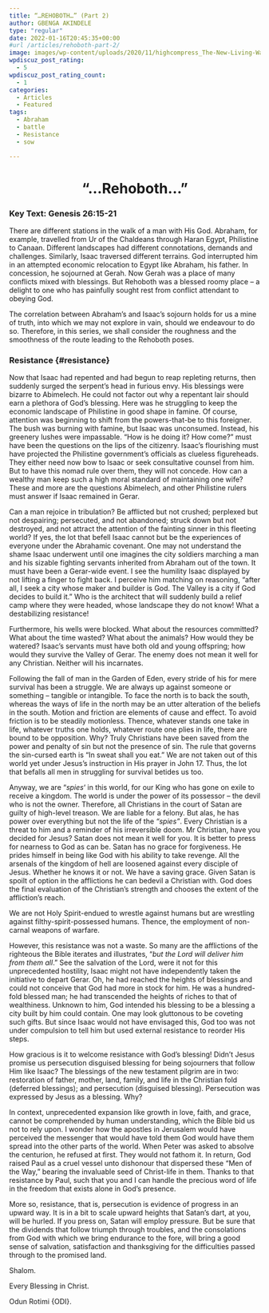 ```yaml
---
title: “…REHOBOTH…” (Part 2)
author: GBENGA AKINDELE
type: "regular"
date: 2022-01-16T20:45:35+00:00
#url /articles/rehoboth-part-2/
image: images/wp-content/uploads/2020/11/highcompress_The-New-Living-Way-Community-Website-Blog-Image-Template-500-x-500-28.jpg
wpdiscuz_post_rating:
  - 5
wpdiscuz_post_rating_count:
  - 1
categories:
  - Articles
  - Featured
tags:
  - Abraham
  - battle
  - Resistance
  - sow

---
```

<h1 id="rehoboth" style="text-align: center;">
  <strong>&#8220;&#8230;Rehoboth&#8230;&#8221;</strong>
</h1>

### **Key Text**: **Genesis 26:15-21**

There are different stations in the walk of a man with His God. Abraham, for example, travelled from Ur of the Chaldeans through Haran Egypt, Philistine to Canaan. Different landscapes had different connotations, demands and challenges. Similarly, Isaac traversed different terrains. God interrupted him in an attempted economic relocation to Egypt like Abraham, his father. In concession, he sojourned at Gerah. Now Gerah was a place of many conflicts mixed with blessings. But Rehoboth was a blessed roomy place – a delight to one who has painfully sought rest from conflict attendant to obeying God.

The correlation between Abraham’s and Isaac’s sojourn holds for us a mine of truth, into which we may not explore in vain, should we endeavour to do so. Therefore, in this series, we shall consider the roughness and the smoothness of the route leading to the Rehoboth poses.

### Resistance {#resistance}

Now that Isaac had repented and had begun to reap repleting returns, then suddenly surged the serpent’s head in furious envy. His blessings were bizarre to Abimelech. He could not factor out why a repentant lair should earn a plethora of God’s blessing. Here was he struggling to keep the economic landscape of Philistine in good shape in famine. Of course, attention was beginning to shift from the powers-that-be to this foreigner. The bush was burning with famine, but Isaac was unconsumed. Instead, his greenery lushes were impassable. “How is he doing it? How come?” must have been the questions on the lips of the citizenry. Isaac’s flourishing must have projected the Philistine government’s officials as clueless figureheads. They either need now bow to Isaac or seek consultative counsel from him. But to have this nomad rule over them, they will not concede. How can a wealthy man keep such a high moral standard of maintaining one wife? These and more are the questions Abimelech, and other Philistine rulers must answer if Isaac remained in Gerar.

Can a man rejoice in tribulation? Be afflicted but not crushed; perplexed but not despairing; persecuted, and not abandoned; struck down but not destroyed, and not attract the attention of the fainting sinner in this fleeting world? If yes, the lot that befell Isaac cannot but be the experiences of everyone under the Abrahamic covenant. One may not understand the shame Isaac underwent until one imagines the city soldiers marching a man and his sizable fighting servants inherited from Abraham out of the town. It must have been a Gerar-wide event. I see the humility Isaac displayed by not lifting a finger to fight back. I perceive him matching on reasoning, “after all, I seek a city whose maker and builder is God. The Valley is a city if God decides to build it.” Who is the architect that will suddenly build a relief camp where they were headed, whose landscape they do not know! What a destabilizing resistance!

Furthermore, his wells were blocked. What about the resources committed? What about the time wasted? What about the animals? How would they be watered? Isaac’s servants must have both old and young offspring; how would they survive the Valley of Gerar. The enemy does not mean it well for any Christian. Neither will his incarnates.

Following the fall of man in the Garden of Eden, every stride of his for mere survival has been a struggle. We are always up against someone or something – tangible or intangible. To face the north is to back the south, whereas the ways of life in the north may be an utter alteration of the beliefs in the south. Motion and friction are elements of cause and effect. To avoid friction is to be steadily motionless. Thence, whatever stands one take in life, whatever truths one holds, whatever route one plies in life, there are bound to be opposition. Why? Truly Christians have been saved from the power and penalty of sin but not the presence of sin. The rule that governs the sin-cursed earth is “In sweat shall you eat.” We are not taken out of this world yet under Jesus’s instruction in His prayer in <a class="NETBibleTagged">John 17</a>. Thus, the lot that befalls all men in struggling for survival betides us too.

Anyway, we are &#8220;_spies_&#8216; in this world, for our King who has gone on exile to receive a kingdom. The world is under the power of its possessor – the devil who is not the owner. Therefore, all Christians in the court of Satan are guilty of high-level treason. We are liable for a felony. But alas, he has power over everything but not the life of the _&#8220;spies&#8221;_. Every Christian is a threat to him and a reminder of his irreversible doom. Mr Christian, have you decided for Jesus? Satan does not mean it well for you. It is better to press for nearness to God as can be. Satan has no grace for forgiveness. He prides himself in being like God with his ability to take revenge. All the arsenals of the kingdom of hell are loosened against every disciple of Jesus. Whether he knows it or not. We have a saving grace. Given Satan is spoilt of option in the afflictions he can bedevil a Christian with. God does the final evaluation of the Christian’s strength and chooses the extent of the affliction’s reach.

We are not Holy Spirit-endued to wrestle against humans but are wrestling against filthy-spirit-possessed humans. Thence, the employment of non-carnal weapons of warfare.

However, this resistance was not a waste. So many are the afflictions of the righteous the Bible iterates and illustrates, “_but the Lord will deliver him from them all_.” See the salvation of the Lord, were it not for this unprecedented hostility, Isaac might not have independently taken the initiative to depart Gerar. Oh, he had reached the heights of blessings and could not conceive that God had more in stock for him. He was a hundred-fold blessed man; he had transcended the heights of riches to that of wealthiness. Unknown to him, God intended his blessing to be a blessing a city built by him could contain. One may look gluttonous to be coveting such gifts. But since Isaac would not have envisaged this, God too was not under compulsion to tell him but used external resistance to reorder His steps.

How gracious is it to welcome resistance with God’s blessing! Didn’t Jesus promise us persecution disguised blessing for being sojourners that follow Him like Isaac? The blessings of the new testament pilgrim are in two: restoration of father, mother, land, family, and life in the Christian fold (deferred blessings); and persecution (disguised blessing). Persecution was expressed by Jesus as a blessing. Why?

In context, unprecedented expansion like growth in love, faith, and grace, cannot be comprehended by human understanding, which the Bible bid us not to rely upon. I wonder how the apostles in Jerusalem would have perceived the messenger that would have told them God would have them spread into the other parts of the world. When Peter was asked to absolve the centurion, he refused at first. They would not fathom it. In return, God raised Paul as a cruel vessel unto dishonour that dispersed these “Men of the Way,” bearing the invaluable seed of Christ-life in them. Thanks to that resistance by Paul, such that you and I can handle the precious word of life in the freedom that exists alone in God’s presence.

More so, resistance, that is, persecution is evidence of progress in an upward way. It is in a bit to scale upward heights that Satan’s dart, at you, will be hurled. If you press on, Satan will employ pressure. But be sure that the dividends that follow triumph through troubles, and the consolations from God with which we bring endurance to the fore, will bring a good sense of salvation, satisfaction and thanksgiving for the difficulties passed through to the promised land.

Shalom.

Every Blessing in Christ.

Odun Rotimi {ODI}.

